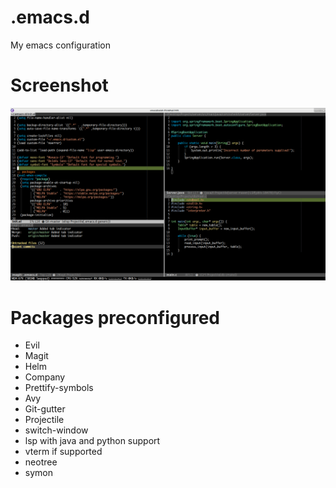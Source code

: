 # .emacs.d
My emacs configuration

# Screenshot
![](/images/scrot.png)

# Packages preconfigured
* Evil
* Magit
* Helm
* Company
* Prettify-symbols
* Avy
* Git-gutter
* Projectile
* switch-window
* lsp with java and python support
* vterm if supported
* neotree
* symon
